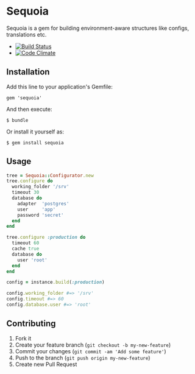 # Sequoia

Sequoia is a gem for building environment-aware structures like configs, translations etc.

- [![Build Status](https://travis-ci.org/Ptico/sequoia.png)](https://travis-ci.org/Ptico/sequoia)
- [![Code Climate](https://codeclimate.com/github/Ptico/sequoia.png)](https://codeclimate.com/github/Ptico/sequoia)


## Installation

Add this line to your application's Gemfile:

    gem 'sequoia'

And then execute:

    $ bundle

Or install it yourself as:

    $ gem install sequoia

## Usage

```ruby
tree = Sequoia::Configurator.new
tree.configure do
  working_folder '/srv'
  timeout 30
  database do
    adapter  'postgres'
    user     'app'
    password 'secret'
  end
end

tree.configure :production do
  timeout 60
  cache true
  database do
    user 'root'
  end
end

config = instance.build(:production)

config.working_folder #=> '/srv'
config.timeout #=> 60
config.database.user #=> 'root'
```

## Contributing

1. Fork it
2. Create your feature branch (`git checkout -b my-new-feature`)
3. Commit your changes (`git commit -am 'Add some feature'`)
4. Push to the branch (`git push origin my-new-feature`)
5. Create new Pull Request
